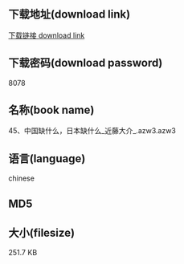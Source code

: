 ## 下载地址(download link)
[下载链接 download link](https://voluble-croquembouche-d321dc.netlify.app/?s=45%E3%80%81%E4%B8%AD%E5%9B%BD%E7%BC%BA%E4%BB%80%E4%B9%88%EF%BC%8C%E6%97%A5%E6%9C%AC%E7%BC%BA%E4%BB%80%E4%B9%88_%E8%BF%91%E8%97%A4%E5%A4%A7%E4%BB%8B_.azw3)

## 下载密码(download password)
8078

## 名称(book name)
45、中国缺什么，日本缺什么_近藤大介_.azw3.azw3

## 语言(language)
chinese

## MD5


## 大小(filesize)
251.7 KB
